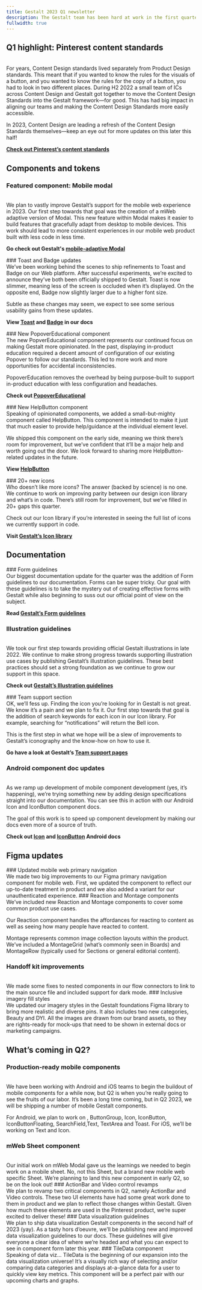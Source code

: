 ```yaml
---
title: Gestalt 2023 Q1 newsletter
description: The Gestalt team has been hard at work in the first quarter of 2023. While a lot of the magic we have cooked up this year is still simmering, we’ve shipped some big updates to the system. Below are our biggest accomplishments
fullwidth: true
---
```


## Q1 highlight: Pinterest content standards
<ImgHero width={1050} height={590} src="https://i.pinimg.com/originals/9e/e7/23/9ee7233a5aa45cc43d97f89bcf6daf9b.jpg" alt="white and black speech bubbles" />
<br />
For years, Content Design standards lived separately from Product Design standards. This meant that if you wanted to know the rules for the visuals of a button, and you wanted to know the rules for the copy of a button, you had to look in two different places. During H2 2022 a small team of ICs across Content Design and Gestalt got together to move the Content Design Standards into the Gestalt framework—for good. This has had big impact in aligning our teams and making the Content Design Standards more easily accessible.

In 2023, Content Design are leading a refresh of the Content Design Standards themselves—keep an eye out for more updates on this later this half!

**[Check out Pinterest’s content standards](https://gestalt.pinterest.systems/foundations/content_standards/voice)**

## Components and tokens

### Featured component: Mobile modal
<ImgHero width={1050} height={590} src="https://i.pinimg.com/originals/9b/52/96/9b52969c983d07d792ae6ea5f7c57b49.jpg" alt="illustration of gestalt modals" />
<br />
We plan to vastly improve Gestalt’s support for the mobile web experience in 2023. Our first step towards that goal was the creation of a mWeb adaptive version of Modal. This new feature within Modal makes it easier to build features that gracefully adapt from desktop to mobile devices. This work should lead to more consistent experiences in our mobile web product built with less code in less time. 

**Go check out Gestalt's [mobile-adaptive Modal](https://gestalt.pinterest.systems/web/modal#Mobile)**

<TwoCol>
<Group>
### Toast and Badge updates
<ImgHero width={525} height={350} src="https://i.pinimg.com/originals/68/3d/c7/683dc73b42ff332c49bc3e96719182c6.jpg" alt="illustration of a toaster oven" />
<br />
We’ve been working behind the scenes to ship refinements to Toast and Badge on our Web platform. After successful experiments, we’re excited to announce they’ve both been officially shipped to Gestalt. Toast is now slimmer, meaning less of the screen is occluded when it’s displayed. On the opposite end, Badge now slightly larger due to a higher font size. 

Subtle as these changes may seem, we expect to see some serious usability gains from these updates.

**View [Toast](https://gestalt.pinterest.systems/web/toast) and [Badge](https://gestalt.pinterest.systems/web/badge) in our docs**
</Group>

<Group>
### New PopoverEducational component
<ImgHero width={525} height={350} src="https://i.pinimg.com/originals/c9/02/d8/c902d8ba94674ff897ba2e5f726ad8cc.jpg" alt="illustration of a popover with graduation cap" />
<br />
The new PopverEducational component represents our continued focus on making Gestalt more opinionated. In the past, displaying in-product education required a decent amount of configuration of our existing Popover to follow our standards. This led to more work and more opportunities for accidental inconsistencies. 

PopoverEducation removes the overhead by being purpose-built to support in-product education with less configuration and headaches. 

**Check out [PopoverEducational](https://gestalt.pinterest.systems/web/popovereducational)**
</Group>
</TwoCol>

<TwoCol>
<Group>
### New HelpButton component
<ImgHero width={525} height={350} src="https://i.pinimg.com/originals/df/f6/0b/dff60b1867edec731869be5847001e46.jpg" alt="illustration of a help sign" />
<br />
Speaking of opinionated components, we added a small-but-mighty component called HelpButton. This component is intended to make it just that much easier to provide help/guidance at the individual element level. 

We shipped this component on the early side, meaning we think there’s room for improvement, but we’ve confident that it’ll be a major help and worth going out the door. We look forward to sharing more HelpButton-related updates in the future. 

**View [HelpButton](https://gestalt.pinterest.systems/web/helpbutton)**
</Group>

<Group>
### 20+ new icons
<ImgHero width={525} height={350} src="https://i.pinimg.com/originals/62/f4/75/62f475b5858ae017bea0311e66807e4e.jpg" alt="illustration of new icons" />
<br />
Who doesn’t like more icons? The answer (backed by science) is no one. We continue to work on improving parity between our design icon library and what’s in code. There’s still room for improvement, but we’ve filled in 20+ gaps this quarter. 

Check out our Icon library if you’re interested in seeing the full list of icons we currently support in code.

**Visit [Gestalt’s Icon library](https://gestalt.pinterest.systems/foundations/iconography/library)**
</Group>
</TwoCol>


## Documentation
<TwoCol>
<Group>
### Form guidelines
<ImgHero width={525} height={350} src="https://i.pinimg.com/originals/23/5e/ca/235eca334aad0a5eb1e8c4eb9555c54c.jpg" alt="illustration of books on a shelf" />
<br />
Our biggest documentation update for the quarter was the addition of Form guidelines to our documentation. Forms can be super tricky. Our goal with these guidelines is to take the mystery out of creating effective forms with Gestalt while also beginning to suss out our official point of view on the subject. 

**Read [Gestalt’s Form guidelines](https://gestalt.pinterest.systems/foundations/forms/overview)**
</Group>
<Group>
### Illustration guidelines
<ImgHero width={525} height={350} src="https://i.pinimg.com/originals/e2/7f/b2/e27fb20b346f1595988990a9fb1fbe94.jpg" alt="illustration of a book with writing" />
<br />
We took our first step towards providing official Gestalt illustrations in late 2022. We continue to make strong progress towards supporting illustration use cases by publishing Gestalt’s illustration guidelines. These best practices should set a strong foundation as we continue to grow our support in this space.

**Check out [Gestalt’s Illustration guidelines](https://gestalt.pinterest.systems/foundations/illustrations/overview)**
</Group>

</TwoCol>
<TwoCol>
<Group>
### Team support section
<ImgHero width={525} height={350} src="https://i.pinimg.com/originals/b7/04/12/b704122562845dcef374be348e9519c5.jpg" alt="illustration of speech bubbles" />
<br />
OK, we’ll fess up. Finding the icon you’re looking for in Gestalt is not great. We know it’s a pain and we plan to fix it. Our first step towards that goal is the addition of search keywords for each icon in our Icon library. For example, searching for “notifications” will return the Bell icon.

This is the first step in what we hope will be a slew of improvements to Gestalt’s iconography and the know-how on how to use it.

**Go have a look at Gestalt’s [Team support pages](https://gestalt.pinterest.systems/team_support/overview)**
</Group>
<Group>
### Android component doc updates
<ImgHero width={525} height={350} src="https://i.pinimg.com/originals/c4/6b/87/c46b8739a72f4d9f20b18acd52d9d156.jpg" alt="illustration of an android phone pointing to an android book" />
<br />
As we ramp up development of mobile component development (yes, it’s happening), we’re trying something new by adding design specifications straight into our documentation. You can see this in action with our Android Icon and IconButton component docs. 

The goal of this work is to speed up component development by making our docs even more of a source of truth.

**Check out [Icon](https://gestalt.pinterest.systems/android/icon) and [IconButton](https://gestalt.pinterest.systems/android/iconbutton) Android docs**
</Group>
</TwoCol>

## Figma updates
<TwoCol>
<Group>
### Updated mobile web primary navigation
<ImgHero width={525} height={350} src="https://i.pinimg.com/originals/a7/8e/d7/a78ed765ecb562d14c57e513820b6655.jpg" alt="illustration of a map" />
<br />
We made two big improvements to our Figma primary navigation component for mobile web. First, we updated the component to reflect our up-to-date treatment in product and we also added a variant for our unauthenticated experience.
</Group>

<Group>
### Reaction and Montage components
<ImgHero width={525} height={350} src="https://i.pinimg.com/originals/63/a1/a8/63a1a8ea73131c487f1c36e534b6dbf2.jpg" alt="illustration of reactions in a grid" />
<br />
We’ve included new Reaction and Montage components to cover some common product use cases. 

Our Reaction component handles the affordances for reacting to content as well as seeing how many people have reacted to content.

Montage represents common image collection layouts within the product. We’ve included a MontageGrid (what’s commonly seen in Boards) and MontageRow (typically used for Sections or general editorial content).
</Group>
</TwoCol>
<TwoCol>
<Group>
### Handoff kit improvements
<ImgHero width={525} height={350} src="https://i.pinimg.com/originals/23/af/95/23af95c6031d91914b2a69d75321ec4d.jpg" alt="illustration of the gestalt logo in a file" />
<br />
We made some fixes to nested components in our flow connectors to link to the main source file and included support for dark mode.
</Group>

<Group>
### Inclusive imagery fill styles
<ImgHero width={525} height={350} src="https://i.pinimg.com/originals/54/8b/ab/548bab93a2bd837ba82f6cf0ad926575.jpg" alt="illustration of imagery in a set of pins" />
<br />
We updated our imagery styles in the Gestalt foundations Figma library to bring more realistic and diverse pins. It also includes two new categories, Beauty and DYI. All the images are drawn from our brand assets, so they are rights-ready for mock-ups that need to be shown in external docs or marketing campaigns.
</Group>
</TwoCol>

## What’s coming in Q2? 
### Production-ready mobile components
<ImgHero width={1050} height={590} src="https://i.pinimg.com/originals/53/ed/b0/53edb0846e365b457e8c44eec37c84e0.jpg" alt="illustration of a conveyor belt making components" />
<br />
We have been working with Android and iOS teams to begin the buildout of mobile components for a while now, but Q2 is when you’re really going to see the fruits of our labor. It’s been a long time coming, but in Q2 2023, we will be shipping a number of mobile Gestalt components.

For Android, we plan to work on , ButtonGroup, Icon, IconButton, IconButtonFloating, SearchField,Text, TextArea and Toast. For iOS, we’ll be working on Text and Icon. 
<TwoCol>
<Group>
### mWeb Sheet component
<ImgHero width={525} height={350} src="https://i.pinimg.com/originals/46/fb/a2/46fba202364bf3f373d15afad1eec4cc.jpg" alt="illustration of a sheet component" />
<br />
Our initial work on mWeb Modal gave us the learnings we needed to begin work on a mobile sheet. No, not this Sheet, but a brand new mobile web specific Sheet. We’re planning to land this new component in early Q2, so be on the look out!
</Group>
<Group>
### ActionBar and Video control revamps
<ImgHero width={525} height={350} src="https://i.pinimg.com/originals/72/47/e3/7247e3b75e58191c63e16d1306c33d29.jpg" alt="illustration of a clapperboard" />
<br />
We plan to revamp two critical components in Q2, namely ActionBar and Video controls. These two UI elements have had some great work done to them in product and we plan to reflect those changes within Gestalt. Given how much these elements are used in the Pinterest product, we’re super excited to deliver these!
</Group>
</TwoCol>
<TwoCol>
<Group>
### Data visualization guidelines
<ImgHero width={525} height={350} src="https://i.pinimg.com/originals/2c/0b/8e/2c0b8e458df15e392bd9cc6e7477848a.jpg" alt="illustration of a clipboard with a line graph going up" />
<br />
We plan to ship data visualization Gestalt components in the second half of 2023 (yay). As a tasty hors d’oeuvre, we’ll be publishing new and improved data visualization guidelines to our docs. These guidelines will give everyone a clear idea of where we’re headed and what you can expect to see in component form later this year.
</Group>
<Group>
### TileData component
<ImgHero width={525} height={350} src="https://i.pinimg.com/originals/94/fd/ec/94fdec6b0186d7aee830751fa6635627.jpg" alt="illustration of a checkboard of tiledata component" />
<br />
Speaking of data viz... TileData is the beginning of our expansion into the data visualization universe! It’s a visually rich way of selecting and/or comparing data categories and displays at-a-glance data for a user to quickly view key metrics. This component will be a perfect pair with our upcoming charts and graphs.
</Group>
</TwoCol>
